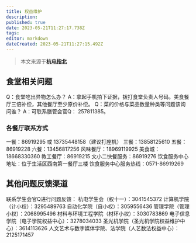 ```yaml
---
title: 权益维护
description: 
published: true
date: 2023-05-21T11:27:17.738Z
tags: 
editor: markdown
dateCreated: 2023-05-21T11:27:15.492Z
---
```


> 本文来源于[**杭电指北**](https://www.yuque.com/hduer/guide)

## 食堂相关问题

Q：食堂吃出异物怎么办？
A：拿起手机拍下证据，拨打食堂负责人号码。美食餐厅三倍补偿，其他餐厅至少原价补偿。
Q：菜的价格与菜品数量种类等问题该询问谁？
A：可联系膳管会官Q： 257811385。

### 各餐厅联系方式

一餐：86919295 或 13735448158（建议打座机）
三餐：13858125610
五餐：86919228
六餐：13456817256
风味餐厅：18969119925
美食城：18668330360
教工餐厅：86919215
文小二快餐服务：86919276
饮食服务中心地址：位于生活区西南第一餐厅三楼
饮食服务中心服务热线：0571-86919269

## 其他问题反馈渠道

联系学生会官Q进行问题反馈：
杭电学生会（权十一）：3041545372
计算机学院（计小权）：3295489763
自动化学院（自小权）：3059556436
管理学院（管理小权）：2068995496
材料与环境工程学院（材环小权）：3030783869
电子信息学院（电子学院权益中心）：3278034033
圣光机学院（圣光机学院权益维护中心）：3614113626
人文艺术与数字媒体学院、法学院（人艺数法权益中心）：2125171457
